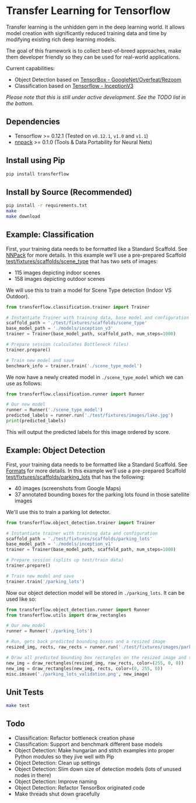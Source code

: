 
# Transfer Learning for Tensorflow

Transfer learning is the unhidden gem in the deep learning world. It allows model creation with significantly reduced training data and time by modifying existing rich deep learning models.

The goal of this framework is to collect best-of-breed approaches, make them developer friendly so they can be used for real-world applications.

Current capabilities:

* Object Detection based on [TensorBox - GoogleNet/Overfeat/Rezoom](https://github.com/TensorBox/TensorBox)
* Classification based on [Tensorflow - InceptionV3](https://www.tensorflow.org/how_tos/image_retraining/)

_Please note that this is still under active development. See the TODO list in the bottom._

## Dependencies

* Tensorflow >= 0.12.1 (Tested on `v0.12.1`, `v1.0` and `v1.1`)
* [nnpack](https://github.com/dominiek/nnpack) >= 0.1.0 (Tools & Data Portability for Neural Nets)

## Install using Pip

```bash
pip install transferflow
```

## Install by Source (Recommended)

```bash
pip install -r requirements.txt
make
make download
```

## Example: Classification

First, your training data needs to be formatted like a Standard Scaffold. See [NNPack](https://github.com/dominiek/nnpack) for more details. In this example we'll use a pre-prepared Scaffold [test/fixtures/scaffolds/scene_type](test/fixtures/scaffolds/scene_type) that has two sets of images:

* 115 images depicting indoor scenes
* 158 images depicting outdoor scenes

We will use this to train a model for Scene Type detection (Indoor VS Outdoor).

```python
from transferflow.classification.trainer import Trainer

# Instantiate Trainer with training data, base model and configuration
scaffold_path = './test/fixtures/scaffolds/scene_type'
base_model_path = './models/inception_v3'
trainer = Trainer(base_model_path, scaffold_path, num_steps=1000)

# Prepare session (calculates Bottleneck files)
trainer.prepare()

# Train new model and save
benchmark_info = trainer.train('./scene_type_model')
```

We now have a newly created model in `./scene_type_model` which we can use as follows:

```python
from transferflow.classification.runner import Runner

# Our new model
runner = Runner('./scene_type_model')
predicted_labels = runner.run('./test/fixtures/images/lake.jpg')
print(predicted_labels)
```

This will output the predicted labels for this image ordered by score.

## Example: Object Detection

First, your training data needs to be formatted like a Standard Scaffold. See [Formats](FORMATS.md) for more details. In this example we'll use a pre-prepared Scaffold [test/fixtures/scaffolds/parking_lots](test/fixtures/scaffolds/parking_lots) that has the following:

* 40 images (screenshots from Google Maps)
* 37 annotated bounding boxes for the parking lots found in those satellite images

We'll use this to train a parking lot detector.

```python
from transferflow.object_detection.trainer import Trainer

# Instantiate trainer with training data and configuration
scaffold_path = './test/fixtures/scaffolds/parking_lots'
base_model_path = './models/inception_v1'
trainer = Trainer(base_model_path, scaffold_path, num_steps=1000)

# Prepare session (splits up test/train data)
trainer.prepare()

# Train new model and save
trainer.train('/parking_lots')
```

Now our object detection model will be stored in `./parking_lots`. It can be used like so:

```python
from transferflow.object_detection.runner import Runner
from transferflow.utils import draw_rectangles

# Our new model
runner = Runner('./parking_lots')

# Run, gets back predicted bounding boxes and a resized image
resized_img, rects, raw_rects = runner.run('./test/fixtures/images/parking_lots/1.png')

# Draw all predicted bounding box rectangles on the resized image and store
new_img = draw_rectangles(resized_img, raw_rects, color=(255, 0, 0))
new_img = draw_rectangles(new_img, rects, color=(0, 255, 0))
misc.imsave('./parking_lots_validation.png', new_image)
```

## Unit Tests

```bash
make test
```

## Todo

* Classification: Refactor bottleneck creation phase
* Classification: Support and benchmark different base models
* Object Detection: Make hungarian and stitch examples into proper Python modules so they jive well with Pip
* Object Detection: Clean up settings
* Object Detection: Slim down size of detection models (lots of unused nodes in there)
* Object Detection: Improve naming
* Object Detection: Refactor TensorBox originated code
* Make threads shut down gracefully
